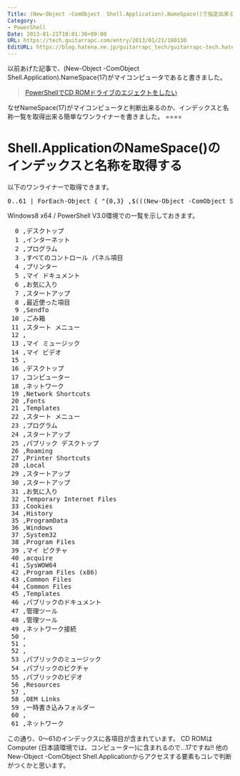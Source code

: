 ```yaml
---
Title: (New-Object -ComObject  Shell.Application).NameSpace()で指定出来るインデックスと名称一覧
Category:
- PowerShell
Date: 2013-01-21T18:01:30+09:00
URL: https://tech.guitarrapc.com/entry/2013/01/21/180130
EditURL: https://blog.hatena.ne.jp/guitarrapc_tech/guitarrapc-tech.hatenablog.com/atom/entry/11696248318757675332
---
```


<p>以前あげた記事で、(New-Object -ComObject Shell.Application).NameSpace(17)がマイコンピュータであると書きました。</p>
<blockquote><a href="http://wp.me/p2SHCh-9a" target="_blank">PowerShellでCD ROMドライブのエジェクトをしたい</a></blockquote>
<p>なぜNameSpace(17)がマイコンピュータと判断出来るのか、インデックスと名称一覧を取得出来る簡単なワンライナーを書きました。 ====</p>
<h1>Shell.ApplicationのNameSpace()のインデックスと名称を取得する</h1>
<p>以下のワンライナーで取得できます。</p>
<pre class="brush: powershell">0..61 | ForEach-Object { "{0,3} ,$(((New-Object -ComObject Shell.Application).NameSpace($_)).Title)" -F $_ }
</pre>
<p>Windows8 x64 / PowerShell V3.0環境での一覧を示しておきます。</p>
<pre class="brush: powershell">  0 ,デスクトップ
  1 ,インターネット
  2 ,プログラム
  3 ,すべてのコントロール パネル項目
  4 ,プリンター
  5 ,マイ ドキュメント
  6 ,お気に入り
  7 ,スタートアップ
  8 ,最近使った項目
  9 ,SendTo
 10 ,ごみ箱
 11 ,スタート メニュー
 12 ,
 13 ,マイ ミュージック
 14 ,マイ ビデオ
 15 ,
 16 ,デスクトップ
 17 ,コンピューター
 18 ,ネットワーク
 19 ,Network Shortcuts
 20 ,Fonts
 21 ,Templates
 22 ,スタート メニュー
 23 ,プログラム
 24 ,スタートアップ
 25 ,パブリック デスクトップ
 26 ,Roaming
 27 ,Printer Shortcuts
 28 ,Local
 29 ,スタートアップ
 30 ,スタートアップ
 31 ,お気に入り
 32 ,Temporary Internet Files
 33 ,Cookies
 34 ,History
 35 ,ProgramData
 36 ,Windows
 37 ,System32
 38 ,Program Files
 39 ,マイ ピクチャ
 40 ,acquire
 41 ,SysWOW64
 42 ,Program Files (x86)
 43 ,Common Files
 44 ,Common Files
 45 ,Templates
 46 ,パブリックのドキュメント
 47 ,管理ツール
 48 ,管理ツール
 49 ,ネットワーク接続
 50 ,
 51 ,
 52 ,
 53 ,パブリックのミュージック
 54 ,パブリックのピクチャ
 55 ,パブリックのビデオ
 56 ,Resources
 57 ,
 58 ,OEM Links
 59 ,一時書き込みフォルダー
 60 ,
 61 ,ネットワーク
</pre>
<p>この通り、0～61のインデックスに各項目が含まれています。 CD ROMはComputer (日本語環境では、コンピューター)に含まれるので…17ですね!! 他のNew-Object -ComObject Shell.Applicationからアクセスする要素もコレで判断がつくかと思います。</p>
